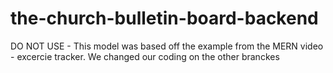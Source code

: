 # the-church-bulletin-board-backend
DO NOT USE - This model was based off the example from the MERN video - excercie tracker.  We changed our coding on the other branckes
